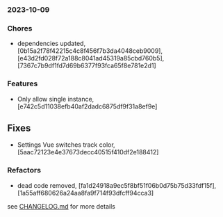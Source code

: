 ### 2023-10-09

### Chores
+ dependencies updated, [0b15a2f78f42215c4c8f456f7b3da4048ceb9009], [e43d2fd028f72a188c8041ad45319a85cbd760b5], [7367c7b9df1fd7d69b6377f93fca65f8e781e2d1]

### Features
+ Only allow single instance, [e742c5d11038efb40af2dadc6875df9f31a8ef9e]

## Fixes
+ Settings Vue switches track color, [5aac72123e4e37673decc40515f410df2e188412]

### Refactors
+ dead code removed, [fa1d24918a9ec5f8bf51f06b0d75b75d33fdf15f], [1a55aff680626a24aa8fa9f714f93dfcff94cca3]


see <a href='https://www.github.com/mrjackwills/obliqoro/blob/main/CHANGELOG.md'>CHANGELOG.md</a> for more details
